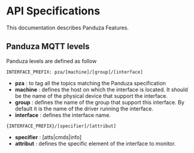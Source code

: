 # API Specifications

This documentation describes Panduza Features.

## Panduza MQTT levels

Panduza levels are defined as follow

```
INTERFACE_PREFIX: pza/[machine]/[group]/[interface]
```

- **pza**       : to tag all the topics matching the Panduza specification
- **machine**   : defines the host on which the interface is located. It should be the name of the physical device that support the interface.
- **group**     : defines the name of the group that support this interface. By default it is the name of the driver running the interface.
- **interface** : defines the interface name.

```
{INTERFACE_PREFIX}/[specifier]/[attribut]
```

- **specifier** : [atts|cmds|info]
- **attribut**  : defines the specific element of the interface to monitor.


